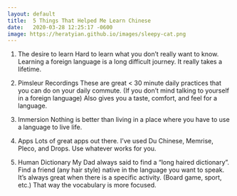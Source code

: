 ```yaml
---
layout: default
title:  5 Things That Helped Me Learn Chinese
date:   2020-03-28 12:25:17 -0600
image: https://heratyian.github.io/images/sleepy-cat.png
---
```


1. The desire to learn
Hard to learn what you don’t really want to know. Learning a foreign language is a long difficult journey. It really takes a lifetime.

2. Pimsleur Recordings
These are great < 30 minute daily practices that you can do on your daily commute. (If you don’t mind talking to yourself in a foreign language) Also gives you a taste, comfort, and feel for a language.

3. Immersion
Nothing is better than living in a place where you have to use a language to live life.

4. Apps
Lots of great apps out there. I’ve used Du Chinese, Memrise, Pleco, and Drops. Use whatever works for you.

5. Human Dictionary
My Dad always said to find a “long haired dictionary”. Find a friend (any hair style) native in the language you want to speak. It’s always great when there is a specific activity. (Board game, sport, etc.)  That way the vocabulary is more focused.
